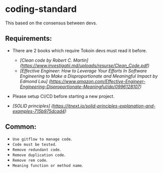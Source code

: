 # coding-standard

This based on the consensus between devs.

## Requirements:

- There are 2 books which require Tokoin devs must read it before.
    + *[Clean code by Robert C. Martin] (https://www.investigatii.md/uploads/resurse/Clean_Code.pdf)*
    + *[Effective Engineer: How to Leverage Your Efforts In Software Engineering to Make a Disproportionate and Meaningful Impact by Edmond Lau] (https://www.amazon.com/Effective-Engineer-Engineering-Disproportionate-Meaningful/dp/0996128107)*

- Please setup CI/CD before starting a new project.
- *[SOLID principles] (https://itnext.io/solid-principles-explanation-and-examples-715b975dcad4)*

## Common:

- `Use gitflow to manage code`. 
- `Code must be tested`. 
- `Remove redundant code`.
- `Remove duplication code`.
- `Remove rem code`.
- `Meaning function or method name`.
